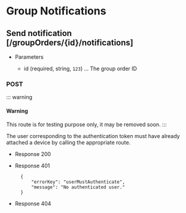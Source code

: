 # Group Notifications

## Send notification [/groupOrders/{id}/notifications]

+ Parameters

    + id (required, string, `123`) ... The group order ID

### POST

::: warning
#### <i class="fa fa-exclamation-circle"></i> Warning
This route is for testing purpose only, it may be removed soon.
:::

The user corresponding to the authentication token must have already attached a device by calling the appropriate route.

+ Response 200

+ Response 401

        {
            "errorKey": "userMustAuthenticate",
            "message": "No authenticated user."
        }

+ Response 404
